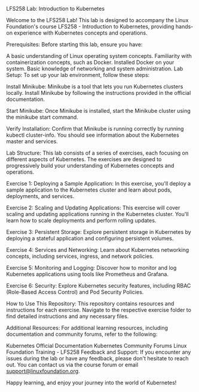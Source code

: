 
LFS258 Lab: Introduction to Kubernetes

Welcome to the LFS258 Lab! This lab is designed to accompany the Linux Foundation's course LFS258 - Introduction to Kubernetes, providing hands-on experience with Kubernetes concepts and operations.

Prerequisites:
Before starting this lab, ensure you have:

A basic understanding of Linux operating system concepts.
Familiarity with containerization concepts, such as Docker.
Installed Docker on your system.
Basic knowledge of networking and system administration.
Lab Setup:
To set up your lab environment, follow these steps:

Install Minikube: Minikube is a tool that lets you run Kubernetes clusters locally. Install Minikube by following the instructions provided in the official documentation.

Start Minikube: Once Minikube is installed, start the Minikube cluster using the minikube start command.

Verify Installation: Confirm that Minikube is running correctly by running kubectl cluster-info. You should see information about the Kubernetes master and services.

Lab Structure:
This lab consists of a series of exercises, each focusing on different aspects of Kubernetes. The exercises are designed to progressively build your understanding of Kubernetes concepts and operations.

Exercise 1: Deploying a Sample Application: In this exercise, you'll deploy a sample application to the Kubernetes cluster and learn about pods, deployments, and services.

Exercise 2: Scaling and Updating Applications: This exercise will cover scaling and updating applications running in the Kubernetes cluster. You'll learn how to scale deployments and perform rolling updates.

Exercise 3: Persistent Storage: Explore persistent storage in Kubernetes by deploying a stateful application and configuring persistent volumes.

Exercise 4: Services and Networking: Learn about Kubernetes networking concepts, including services, ingress, and network policies.

Exercise 5: Monitoring and Logging: Discover how to monitor and log Kubernetes applications using tools like Prometheus and Grafana.

Exercise 6: Security: Explore Kubernetes security features, including RBAC (Role-Based Access Control) and Pod Security Policies.

How to Use This Repository:
This repository contains resources and instructions for each exercise. Navigate to the respective exercise folder to find detailed instructions and any necessary files.

Additional Resources:
For additional learning resources, including documentation and community forums, refer to the following:

Kubernetes Official Documentation
Kubernetes Community Forums
Linux Foundation Training - LFS258
Feedback and Support:
If you encounter any issues during the lab or have any feedback, please don't hesitate to reach out. You can contact us via the course forum or email support@linuxfoundation.org.

Happy learning, and enjoy your journey into the world of Kubernetes!